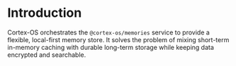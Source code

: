 # Introduction

Cortex-OS orchestrates the `@cortex-os/memories` service to provide a flexible, local-first memory store. It solves the problem of mixing short-term in-memory caching with durable long-term storage while keeping data encrypted and searchable.
